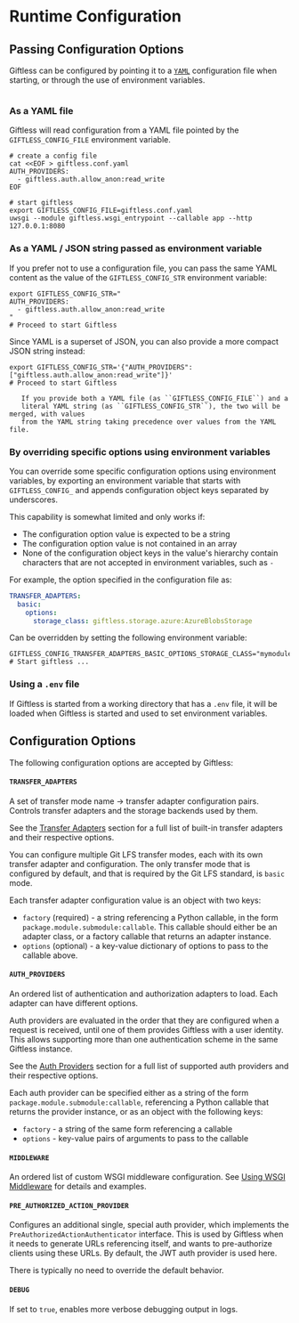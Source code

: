 Runtime Configuration
=====================

## Passing Configuration Options
Giftless can be configured by pointing it to a [`YAML`](https://yaml.org/) 
configuration file when starting, or through the use of environment variables.

```note:: Changes to any configuration options will only take effect when Giftless is restarted.
```

### As a YAML file
Giftless will read configuration from a YAML file pointed by the `GIFTLESS_CONFIG_FILE`
environment variable.

```shell
# create a config file
cat <<EOF > giftless.conf.yaml
AUTH_PROVIDERS:
  - giftless.auth.allow_anon:read_write
EOF

# start giftless
export GIFTLESS_CONFIG_FILE=giftless.conf.yaml
uwsgi --module giftless.wsgi_entrypoint --callable app --http 127.0.0.1:8080 
```

### As a YAML / JSON string passed as environment variable
If you prefer not to use a configuration file, you can pass the same YAML content as the
value of the `GIFTLESS_CONFIG_STR` environment variable: 

```shell
export GIFTLESS_CONFIG_STR="
AUTH_PROVIDERS:
  - giftless.auth.allow_anon:read_write
"
# Proceed to start Giftless
```

Since YAML is a superset of JSON, you can also provide a more compact
JSON string instead:

```shell
export GIFTLESS_CONFIG_STR='{"AUTH_PROVIDERS":["giftless.auth.allow_anon:read_write"]}'
# Proceed to start Giftless
```

```important:: 
   If you provide both a YAML file (as ``GIFTLESS_CONFIG_FILE``) and a
   literal YAML string (as ``GIFTLESS_CONFIG_STR``), the two will be merged, with values
   from the YAML string taking precedence over values from the YAML file.
```

### By overriding specific options using environment variables
You can override some specific configuration options using environment variables, by 
exporting an environment variable that starts with `GIFTLESS_CONFIG_` and appends
configuration object keys separated by underscores.

This capability is somewhat limited and only works if:
* The configuration option value is expected to be a string
* The configuration option value is not contained in an array
* None of the configuration object keys in the value's hierarchy contain characters that
are not accepted in environment variables, such as `-`

For example, the option specified in the configuration file as:

```yaml
TRANSFER_ADAPTERS:
  basic:
    options:
      storage_class: giftless.storage.azure:AzureBlobsStorage
```

Can be overridden by setting the following environment variable:
```shell
GIFTLESS_CONFIG_TRANSFER_ADAPTERS_BASIC_OPTIONS_STORAGE_CLASS="mymodule:CustomStorageBackend"
# Start giftless ...
```

### Using a `.env` file
If Giftless is started from a working directory that has a `.env` file, it will be loaded when Giftless is started 
and used to set environment variables. 

## Configuration Options
The following configuration options are accepted by Giftless:

#### `TRANSFER_ADAPTERS`
A set of transfer mode name -> transfer adapter configuration pairs. Controls transfer adapters and the storage backends
used by them. 

See the [Transfer Adapters](transfer-adapters.md) section for a full list of built-in transfer adapters and their 
respective options. 

You can configure multiple Git LFS transfer modes, each with its own transfer adapter and configuration.
The only transfer mode that is configured by default, and that is required by the Git LFS standard, is 
`basic` mode. 

Each transfer adapter configuration value is an object with two keys:
* `factory` (required) - a string referencing a Python callable, in the form `package.module.submodule:callable`. 
  This callable should either be an adapter class, or a factory callable that returns an adapter instance.
* `options` (optional) - a key-value dictionary of options to pass to the callable above.

#### `AUTH_PROVIDERS`
An ordered list of authentication and authorization adapters to load. Each adapter can have different 
options. 

Auth providers are evaluated in the order that they are configured when a request is received, until one of them
provides Giftless with a user identity. This allows supporting more than one authentication scheme in the same Giftless
instance. 

See the [Auth Providers](auth-providers.md) section for a full list of supported auth providers and their 
respective options.

Each auth provider can be specified either as a string of the form `package.module.submodule:callable`, 
referencing a Python callable that returns the provider instance, or as an object with the following keys:
* `factory` - a string of the same form referencing a callable
* `options` - key-value pairs of arguments to pass to the callable

#### `MIDDLEWARE`
An ordered list of custom WSGI middleware configuration. See [Using WSGI Middleware](wsgi-middleware.md) 
for details and examples.

#### `PRE_AUTHORIZED_ACTION_PROVIDER`
Configures an additional single, special auth provider, which implements the `PreAuthorizedActionAuthenticator` 
interface. This is used by Giftless when it needs to generate URLs referencing itself, and wants to pre-authorize
clients using these URLs. By default, the JWT auth provider is used here.

There is typically no need to override the default behavior. 

#### `DEBUG`
If set to `true`, enables more verbose debugging output in logs.
